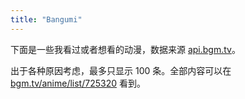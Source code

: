 ```yaml
---
title: "Bangumi"
---
```


下面是一些我看过或者想看的动漫，数据来源 [api.bgm.tv](https://bangumi.github.io/api/)。

出于各种原因考虑，最多只显示 100 条。全部内容可以在 [bgm.tv/anime/list/725320](https://bgm.tv/anime/list/725320)  看到。

<div id="bangumi_container">
<div class="loading_container">
<div class="lds-ellipsis"><div></div><div></div><div></div><div></div></div>
</div>
</div>
<script type='text/javascript'>
  const groupBy = function (xs, key) {
    return xs.reduce(function (rv, x) {
      (rv[x[key]] = rv[x[key]] || []).push(x);
      return rv;
    }, {});
  };
  const collection_types = {
    1: "想看",
    2: "看过",
    3: "在看",
    4: "搁置",
    5: "抛弃",
  }
  const sort_key = [3, 1, 2, 4, 5]
  const insert = (item) => {
    $(`#bangumi_container${item.type}`).append(`<div class="column" style="margin-left: 10px;"><a href="https://bgm.tv/subject/${item.subject.id}"><img src="${item.subject.images.medium}" /></a></div>`)
  }
  function func() {
    let api = "https://api.bgm.tv"
    // api = "http://localhost:8081"
    $.getJSON(api + "/v0/users/725320/collections?subject_type=2&limit=100&offset=0")
      .then(data => {
        $("#bangumi_container").empty()
        let ret = groupBy(data.data ?? [], "type")
        Object.keys(ret).sort((a, b) => {
          return sort_key.indexOf(parseInt(a)) - sort_key.indexOf(parseInt(b))
        }).forEach(key => {
          let first = ret[key][0]
          if (first) {
            $("#bangumi_container").append(`<h1>${collection_types[first.type]}</h1><div id="bangumi_container${first.type}" style="display:flex; flex-flow:row wrap; justify-content:left; align-items:center;"></div>`)
          }
          ret[key].forEach(item => {
            insert(item)
          })
        })
      })
      .fail((obj) => {
        $("#bangumi_container").append(`<p>加载失败..</p>`)
      })
  }
  function callback() {
    if (window.$) {
      func();
    } else {
      // wait 50 milliseconds and try again.
      window.setTimeout(callback, 50);
    }
  }
  callback();
</script>